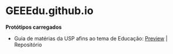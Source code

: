# GEEEdu.github.io

**Protótipos carregados**
- Guia de matérias da USP afins ao tema de Educação: [Preview](geeedu.github.io/materias_edu) | Repositório
